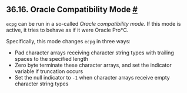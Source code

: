 ## 36.16. Oracle Compatibility Mode [#](#ECPG-ORACLE-COMPAT)

`ecpg` can be run in a so-called *Oracle compatibility mode*. If this mode is active, it tries to behave as if it were Oracle Pro\*C.

Specifically, this mode changes `ecpg` in three ways:

* Pad character arrays receiving character string types with trailing spaces to the specified length
* Zero byte terminate these character arrays, and set the indicator variable if truncation occurs
* Set the null indicator to `-1` when character arrays receive empty character string types